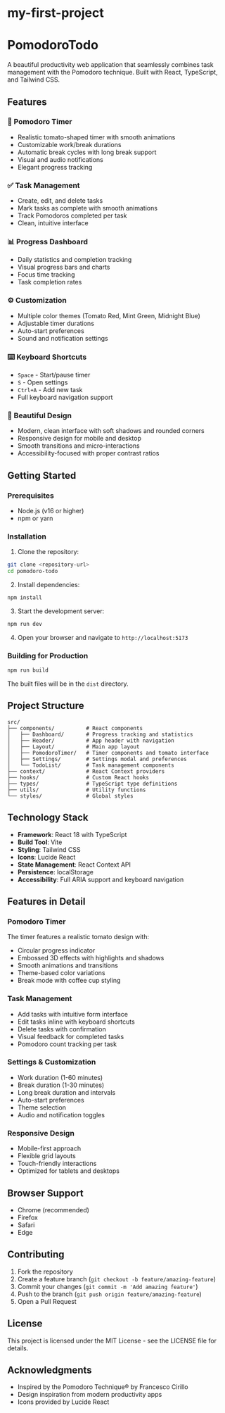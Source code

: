 # my-first-project
# PomodoroTodo

A beautiful productivity web application that seamlessly combines task management with the Pomodoro technique. Built with React, TypeScript, and Tailwind CSS.

## Features

### 🍅 Pomodoro Timer
- Realistic tomato-shaped timer with smooth animations
- Customizable work/break durations
- Automatic break cycles with long break support
- Visual and audio notifications
- Elegant progress tracking

### ✅ Task Management
- Create, edit, and delete tasks
- Mark tasks as complete with smooth animations
- Track Pomodoros completed per task
- Clean, intuitive interface

### 📊 Progress Dashboard
- Daily statistics and completion tracking
- Visual progress bars and charts
- Focus time tracking
- Task completion rates

### ⚙️ Customization
- Multiple color themes (Tomato Red, Mint Green, Midnight Blue)
- Adjustable timer durations
- Auto-start preferences
- Sound and notification settings

### ⌨️ Keyboard Shortcuts
- `Space` - Start/pause timer
- `S` - Open settings
- `Ctrl+A` - Add new task
- Full keyboard navigation support

### 🎨 Beautiful Design
- Modern, clean interface with soft shadows and rounded corners
- Responsive design for mobile and desktop
- Smooth transitions and micro-interactions
- Accessibility-focused with proper contrast ratios

## Getting Started

### Prerequisites
- Node.js (v16 or higher)
- npm or yarn

### Installation

1. Clone the repository:
```bash
git clone <repository-url>
cd pomodoro-todo
```

2. Install dependencies:
```bash
npm install
```

3. Start the development server:
```bash
npm run dev
```

4. Open your browser and navigate to `http://localhost:5173`

### Building for Production

```bash
npm run build
```

The built files will be in the `dist` directory.

## Project Structure

```
src/
├── components/          # React components
│   ├── Dashboard/       # Progress tracking and statistics
│   ├── Header/          # App header with navigation
│   ├── Layout/          # Main app layout
│   ├── PomodoroTimer/   # Timer components and tomato interface
│   ├── Settings/        # Settings modal and preferences
│   └── TodoList/        # Task management components
├── context/             # React Context providers
├── hooks/               # Custom React hooks
├── types/               # TypeScript type definitions
├── utils/               # Utility functions
└── styles/              # Global styles
```

## Technology Stack

- **Framework**: React 18 with TypeScript
- **Build Tool**: Vite
- **Styling**: Tailwind CSS
- **Icons**: Lucide React
- **State Management**: React Context API
- **Persistence**: localStorage
- **Accessibility**: Full ARIA support and keyboard navigation

## Features in Detail

### Pomodoro Timer
The timer features a realistic tomato design with:
- Circular progress indicator
- Embossed 3D effects with highlights and shadows
- Smooth animations and transitions
- Theme-based color variations
- Break mode with coffee cup styling

### Task Management
- Add tasks with intuitive form interface
- Edit tasks inline with keyboard shortcuts
- Delete tasks with confirmation
- Visual feedback for completed tasks
- Pomodoro count tracking per task

### Settings & Customization
- Work duration (1-60 minutes)
- Break duration (1-30 minutes)
- Long break duration and intervals
- Auto-start preferences
- Theme selection
- Audio and notification toggles

### Responsive Design
- Mobile-first approach
- Flexible grid layouts
- Touch-friendly interactions
- Optimized for tablets and desktops

## Browser Support

- Chrome (recommended)
- Firefox
- Safari
- Edge

## Contributing

1. Fork the repository
2. Create a feature branch (`git checkout -b feature/amazing-feature`)
3. Commit your changes (`git commit -m 'Add amazing feature'`)
4. Push to the branch (`git push origin feature/amazing-feature`)
5. Open a Pull Request

## License

This project is licensed under the MIT License - see the LICENSE file for details.

## Acknowledgments

- Inspired by the Pomodoro Technique® by Francesco Cirillo
- Design inspiration from modern productivity apps
- Icons provided by Lucide React
